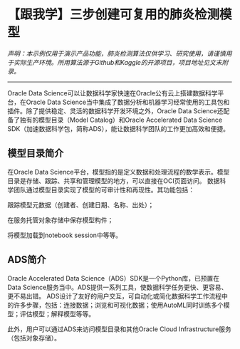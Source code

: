 # 【跟我学】三步创建可复用的肺炎检测模型

*声明：本示例仅用于演示产品功能，肺炎检测算法仅供学习、研究使用，请谨慎用于实际生产环境。所用算法源于Github和Kaggle的开源项目，项目地址见文末附录。*
***
Oracle Data Science可以让数据科学家快速在Oracle公有云上搭建数据科学平台，在Oracle Data Science当中集成了数据分析和机器学习经常使用的工具包和插件。除了提供稳定、灵活的数据科学开发环境之外，Oracle Data Science还配备了独有的模型目录（Model Catalog）和Oracle Accelerated Data Science SDK（加速数据科学包，简称ADS），能让数据科学团队的工作更加高效和便捷。

## 模型目录简介 
在Oracle Data Science平台，模型指的是定义数据和处理流程的数学表示。模型目录是存储、跟踪、共享和管理模型的地方，可以直接在OCI页面访问。
数据科学团队通过模型目录实现了模型的可审计性和再现性。其功能包括：

跟踪模型元数据（创建者、创建日期、名称、出处）；

在服务托管对象存储中保存模型构件；

将模型加载到notebook session中等等。 

## ADS简介 
Oracle Accelerated Data Science（ADS）SDK是一个Python库，已预置在Data Science服务当中。ADS提供一系列工具，使数据科学任务更快、更容易、更不易出错。
ADS设计了友好的用户交互，可自动化或简化数据科学工作流程中的许多步骤，包括：连接数据；浏览和可视化数据；使用AutoML同时训练多个模型；评估模型；解释模型等等。

此外，用户可以通过ADS来访问模型目录和其他Oracle Cloud Infrastructure服务（包括对象存储）。


